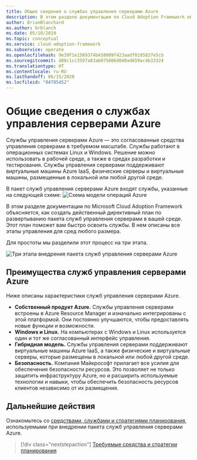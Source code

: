 ```yaml
---
title: Общие сведения о службах управления серверами Azure
description: В этом разделе документации по Cloud Adoption Framework объясняется, как создать директивный план по развертыванию служб управления серверами в вашей среде.
author: BrianBlanchard
ms.author: brblanch
ms.date: 05/10/2019
ms.topic: conceptual
ms.service: cloud-adoption-framework
ms.subservice: operate
ms.openlocfilehash: 9e39f1e1589374b438009f423aadf0195837e5cb
ms.sourcegitcommit: d88c1cc3597a83ab075606d040ad659ac4b33324
ms.translationtype: HT
ms.contentlocale: ru-RU
ms.lasthandoff: 06/15/2020
ms.locfileid: "84785452"
---
```

# <a name="overview-of-azure-server-management-services"></a>Общие сведения о службах управления серверами Azure

Службы управления серверами Azure — это согласованные средства управления серверами в требуемом масштабе. Службы работают в операционных системах Linux и Windows. Решение можно использовать в рабочей среде, а также в средах разработки и тестирования. Службы управления серверами поддерживают виртуальные машины Azure IaaS, физические серверы и виртуальные машины, размещенные в локальной или любой другой среде.

В пакет служб управления серверами Azure входят службы, указанные на следующей схеме: ![Схема модели операций Azure](./media/operations-diagram.png)

В этом разделе документации по Microsoft Cloud Adoption Framework объясняется, как создать действенный директивный план по развертыванию пакета служб управления серверами в вашей среде. Этот план поможет вам быстро освоить службы. В нем описаны все этапы управления для сред любого размера.

Для простоты мы разделили этот процесс на три этапа.

![Три этапа внедрения пакета служб управления серверами Azure](./media/operations-stages.png)

## <a name="why-use-azure-server-management-services"></a>Преимущества служб управления серверами Azure

Ниже описаны характеристики служб управления серверами Azure.

- **Собственный продукт Azure.** Службы управления серверами встроены в Azure Resource Manager и изначально интегрированы с этой платформой. Они постоянно улучшаются, чтобы предоставлять новые функции и возможности.
- **Windows и Linux.** На компьютерах с Windows и Linux используется один и тот же согласованный интерфейс управления.
- **Гибридная модель.** Службы управления серверами поддерживают виртуальные машины Azure IaaS, а также физические и виртуальные серверы, которые размещены в локальной или любой другой среде.
- **Безопасность.** Компания Майкрософт прилагает все усилия для обеспечения безопасности ресурсов. Это позволяет не только защитить инфраструктуру Azure, но и расширить используемые технологии и навыки, чтобы обеспечить безопасность ресурсов клиентов независимо от их размещения.

## <a name="next-steps"></a>Дальнейшие действия

Ознакомьтесь со [средствами, службами и стратегиями планирования](./prerequisites.md), используемыми при внедрении пакета служб управления серверами Azure.

> [!div class="nextstepaction"]
> [Требуемые средства и стратегии планирования](./prerequisites.md)
